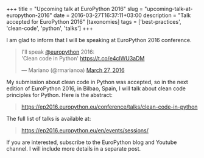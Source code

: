 +++
title = "Upcoming talk at EuroPython 2016"
slug = "upcoming-talk-at-europython-2016"
date = 2016-03-27T16:37:11+03:00
description = "Talk accepted for EuroPython 2016"
[taxonomies]
tags = ['best-practices', 'clean-code', 'python', 'talks']
+++

I am glad to inform that I will be speaking at EuroPython 2016
conference.

<blockquote class="twitter-tweet"><p lang="en" dir="ltr">I&#39;ll speak <a href="https://twitter.com/europython?ref_src=twsrc%5Etfw">@europython</a> 2016:<br>&#39;Clean code in Python&#39; <a href="https://t.co/e4clWU3aDM">https://t.co/e4clWU3aDM</a></p>&mdash; Mariano (@rmarianoa) <a href="https://twitter.com/rmarianoa/status/714107288567549954?ref_src=twsrc%5Etfw">March 27, 2016</a></blockquote> <script async src="https://platform.twitter.com/widgets.js" charset="utf-8"></script>

My submission about clean code in Python was accepted, so in the next
edition of EuroPython 2016, in Bilbao, Spain, I will talk about clean
code principles for Python. Here is the abstract:

> <https://ep2016.europython.eu/conference/talks/clean-code-in-python>

The full list of talks is available at:

> <https://ep2016.europython.eu/en/events/sessions/>

If you are interested, subscribe to the EuroPython blog and Youtube
channel. I will include more details in a separate post.
